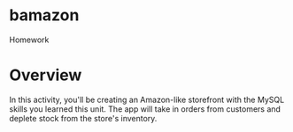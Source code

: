# bamazon
Homework

# Overview
In this activity, you'll be creating an Amazon-like storefront with the MySQL skills you learned this unit. The app will take in orders from customers and deplete stock from the store's inventory.
